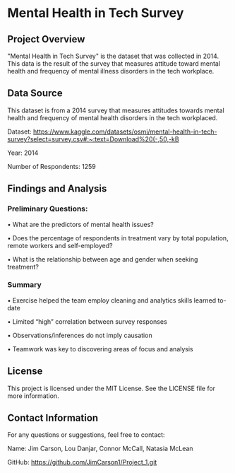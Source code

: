 # Mental Health in Tech Survey

## Project Overview

"Mental Health in Tech Survey" is the dataset that was collected in 2014. This data is the result of the survey that measures attitude toward mental health and frequency of mental illness disorders in the tech workplace.

## Data Source

This dataset is from a 2014 survey that measures attitudes towards mental health and frequency of mental health disorders in the tech workplaced.

Dataset: https://www.kaggle.com/datasets/osmi/mental-health-in-tech-survey?select=survey.csv#:~:text=Download%20(-,50,-kB

Year: 2014

Number of Respondents: 1259

## Findings and Analysis

### Preliminary Questions:

• What are the predictors of mental health issues?

• Does the percentage of respondents in treatment vary by total population, remote 
workers and self-employed?

• What is the relationship between age and gender when seeking treatment?

### Summary

• Exercise helped the team employ cleaning and analytics skills learned to-date

• Limited “high” correlation between survey responses

• Observations/inferences do not imply causation

• Teamwork was key to discovering areas of focus and analysis

## License

This project is licensed under the MIT License. See the LICENSE file for more information.

## Contact Information

For any questions or suggestions, feel free to contact:

Name: Jim Carson, Lou Danjar, Connor McCall, Natasia McLean

GitHub: https://github.com/JimCarson1/Project_1.git

